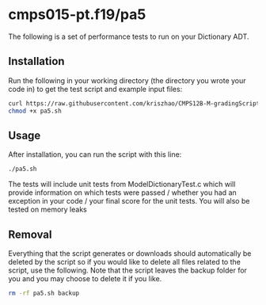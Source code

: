 # cmps015-pt.f19/pa5

The following is a set of performance tests to run on your Dictionary ADT.

## Installation

Run the following in your working directory (the directory you wrote your code
in) to get the test script and example input files:

```bash
curl https://raw.githubusercontent.com/kriszhao/CMPS12B-M-gradingScript/master/pa5/pa5.sh > pa5.sh
chmod +x pa5.sh
```

## Usage

After installation, you can run the script with this line:

```bash
./pa5.sh
```
The tests will include unit tests from ModelDictionaryTest.c which will
provide information on which tests were passed / whether you had an exception
in your code / your final score for the unit tests. You will also be tested on
memory leaks

## Removal

Everything that the script generates or downloads should automatically be
deleted by the script so if you would like to delete all files related to the
script, use the following. Note that the script leaves the backup folder for you
and you may choose to delete it if you like.

```bash
rm -rf pa5.sh backup
```
